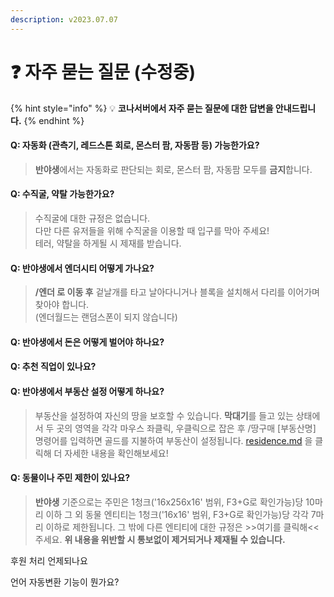 ```yaml
---
description: v2023.07.07
---
```


# ❓ 자주 묻는 질문 (수정중)

{% hint style="info" %}
💡 **코나서버에서 자주 묻는 질문에 대한 답변을 안내드립니다.**
{% endhint %}

#### **Q: 자동화 (관측기, 레드스톤 회로, 몬스터 팜, 자동팜 등) 가능한가요?**

> **반야생**에서는 자동화로 판단되는 회로, 몬스터 팜, 자동팜 모두를 **금지**합니다.

#### **Q: 수직굴, 약탈 가능한가요?**

> 수직굴에 대한 규정은 없습니다. \
> 다만 다른 유저들을 위해 수직굴을 이용할 때 입구를 막아 주세요!\
> 테러, 약탈을 하게될 시 제재를 받습니다.

#### **Q: 반야생에서 엔더시티 어떻게 가나요?**

> **/엔더 로 이동 후** 겉날개를 타고 날아다니거나 블록을 설치해서 다리를 이어가며 찾아야 합니다.\
> (엔더월드는 랜덤스폰이 되지 않습니다)

#### **Q: 반야생에서 돈은 어떻게 벌어야 하나요?**

>
>
> ####

#### Q: 추천 직업이 있나요?

#### **Q: 반야생에서 부동산 설정 어떻게 하나요?**

> 부동산을 설정하여 자신의 땅을 보호할 수 있습니다. **막대기**를 들고 있는 상태에서 두 곳의 영역을 각각 마우스 좌클릭, 우클릭으로 잡은 후 /땅구매 \[부동산명] 명령어를 입력하면 골드를 지불하여 부동산이 설정됩니다. [residence.md](../guide/main-contents/residence.md "mention") 을 클릭해 더 자세한 내용을 확인해보세요!

#### **Q: 동물이나 주민 제한이 있나요?**

> **반야생** 기준으로는 주민은 1청크('16x256x16' 범위, F3+G로 확인가능)당 10마리 이하 그 외 동물 엔티티는 1청크('16x16' 범위, F3+G로 확인가능)당 각각 7마리 이하로 제한됩니다. 그 밖에 다른 엔티티에 대한 규정은 >>여기를 클릭해<< 주세요. **위 내용을 위반할 시 통보없이 제거되거나 제재될 수 있습니다.**

후원 처리 언제되나요



언어 자동변환 기능이 뭔가요?



